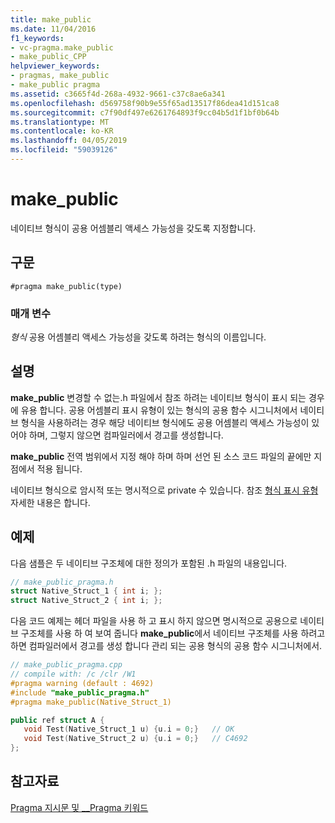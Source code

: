 ```yaml
---
title: make_public
ms.date: 11/04/2016
f1_keywords:
- vc-pragma.make_public
- make_public_CPP
helpviewer_keywords:
- pragmas, make_public
- make_public pragma
ms.assetid: c3665f4d-268a-4932-9661-c37c8ae6a341
ms.openlocfilehash: d569758f90b9e55f65ad13517f86dea41d151ca8
ms.sourcegitcommit: c7f90df497e6261764893f9cc04b5d1f1bf0b64b
ms.translationtype: MT
ms.contentlocale: ko-KR
ms.lasthandoff: 04/05/2019
ms.locfileid: "59039126"
---
```

# <a name="makepublic"></a>make_public
네이티브 형식이 공용 어셈블리 액세스 가능성을 갖도록 지정합니다.

## <a name="syntax"></a>구문

```
#pragma make_public(type)
```

### <a name="parameters"></a>매개 변수

*형식* 공용 어셈블리 액세스 가능성을 갖도록 하려는 형식의 이름입니다.

## <a name="remarks"></a>설명

**make_public** 변경할 수 없는.h 파일에서 참조 하려는 네이티브 형식이 표시 되는 경우에 유용 합니다. 공용 어셈블리 표시 유형이 있는 형식의 공용 함수 시그니처에서 네이티브 형식을 사용하려는 경우 해당 네이티브 형식에도 공용 어셈블리 액세스 가능성이 있어야 하며, 그렇지 않으면 컴파일러에서 경고를 생성합니다.

**make_public** 전역 범위에서 지정 해야 하며 하며 선언 된 소스 코드 파일의 끝에만 지점에서 적용 됩니다.

네이티브 형식으로 암시적 또는 명시적으로 private 수 있습니다. 참조 [형식 표시 유형](../dotnet/how-to-define-and-consume-classes-and-structs-cpp-cli.md#BKMK_Type_visibility) 자세한 내용은 합니다.

## <a name="examples"></a>예제

다음 샘플은 두 네이티브 구조체에 대한 정의가 포함된 .h 파일의 내용입니다.

```cpp
// make_public_pragma.h
struct Native_Struct_1 { int i; };
struct Native_Struct_2 { int i; };
```

다음 코드 예제는 헤더 파일을 사용 하 고 표시 하지 않으면 명시적으로 공용으로 네이티브 구조체를 사용 하 여 보여 줍니다 **make_public**에서 네이티브 구조체를 사용 하려고 하면 컴파일러에서 경고를 생성 합니다 관리 되는 공용 형식의 공용 함수 시그니처에서.

```cpp
// make_public_pragma.cpp
// compile with: /c /clr /W1
#pragma warning (default : 4692)
#include "make_public_pragma.h"
#pragma make_public(Native_Struct_1)

public ref struct A {
   void Test(Native_Struct_1 u) {u.i = 0;}   // OK
   void Test(Native_Struct_2 u) {u.i = 0;}   // C4692
};
```

## <a name="see-also"></a>참고자료

[Pragma 지시문 및 __Pragma 키워드](../preprocessor/pragma-directives-and-the-pragma-keyword.md)
